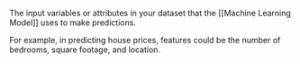 The input variables or attributes in your dataset that the [[Machine Learning Model]] uses to make predictions.

For example, in predicting house prices, features could be the number of bedrooms, square footage, and location.